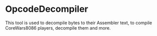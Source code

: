 OpcodeDecompiler
================

This tool is used to decompile bytes to their Assembler text, to compile CoreWars8086 players, decompile them and more.